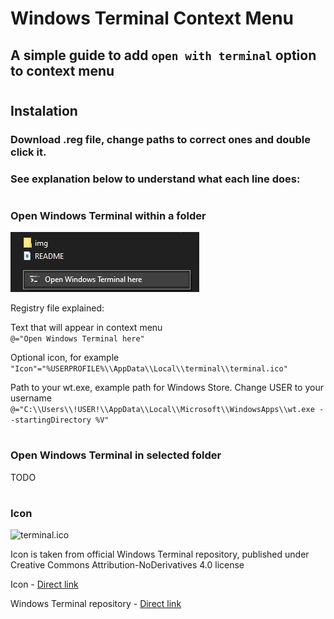 # Windows Terminal Context Menu

## A simple guide to add `open with terminal` option to context menu 

#

## Instalation

### Download .reg file, change paths to correct ones and double click it.
### See explanation below to understand what each line does:

#

### Open Windows Terminal within a folder

![open-within-folder.png](img/open-within-folder.png "Open Windows Terminal within a folder")

Registry file explained:

Text that will appear in context menu\
`@="Open Windows Terminal here"`

Optional icon, for example\
`"Icon"="%USERPROFILE%\\AppData\\Local\\terminal\\terminal.ico"`

Path to your wt.exe, example path for Windows Store. Change USER to your username\
`@="C:\\Users\\!USER!\\AppData\\Local\\Microsoft\\WindowsApps\\wt.exe --startingDirectory %V"`


#

### Open Windows Terminal in selected folder

TODO

#

### Icon

![terminal.ico](terminal.ico)

Icon is taken from official Windows Terminal repository, published under Creative Commons Attribution-NoDerivatives 4.0 license

Icon - [Direct link](https://github.com/microsoft/terminal/blob/master/res/terminal.ico)

Windows Terminal repository - [Direct link](https://github.com/microsoft/terminal)
